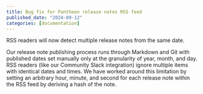 ```yaml
---
title: Bug fix for Pantheon release notes RSS feed
published_date: "2024-09-12"
categories: [documentation]
---
```

RSS readers will now detect multiple release notes from the same date.

Our release note publishing process runs through Markdown and Git with published dates set manually only at the granularity of year, month, and day. RSS readers (like our Community Slack integration) ignore multiple items with identical dates and times. We have worked around this limitation by setting an arbitrary hour, minute, and second for each release note within the RSS feed by deriving a hash of the note.
